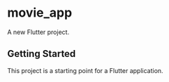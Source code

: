 # movie_app

A new Flutter project.

## Getting Started

This project is a starting point for a Flutter application.


